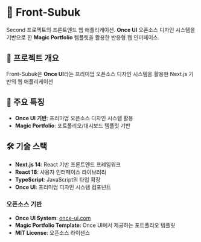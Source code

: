 # 🎨 Front-Subuk
Second 프로젝트의 프론트엔드 웹 애플리케이션.
**Once UI** 오픈소스 디자인 시스템을 기반으로 한 **Magic Portfolio** 템플릿을 활용한 반응형 웹 인터페이스.

## 📖 프로젝트 개요
Front-Subuk은 **Once UI**라는 프리미엄 오픈소스 디자인 시스템을 활용한 Next.js 기반의 웹 애플리케이션

## 🎯 주요 특징
- **Once UI 기반**: 프리미엄 오픈소스 디자인 시스템 활용
- **Magic Portfolio**: 포트폴리오/대시보드 템플릿 기반

## 🛠️ 기술 스택
- **Next.js 14**: React 기반 프론트엔드 프레임워크
- **React 18**: 사용자 인터페이스 라이브러리
- **TypeScript**: JavaScript의 타입 확장
- **Once UI**: 프리미엄 디자인 시스템 컴포넌트

### 오픈소스 기반
- **Once UI System**: [once-ui.com](https://once-ui.com)
- **Magic Portfolio Template**: Once UI에서 제공하는 포트폴리오 템플릿
- **MIT License**: 오픈소스 라이센스
